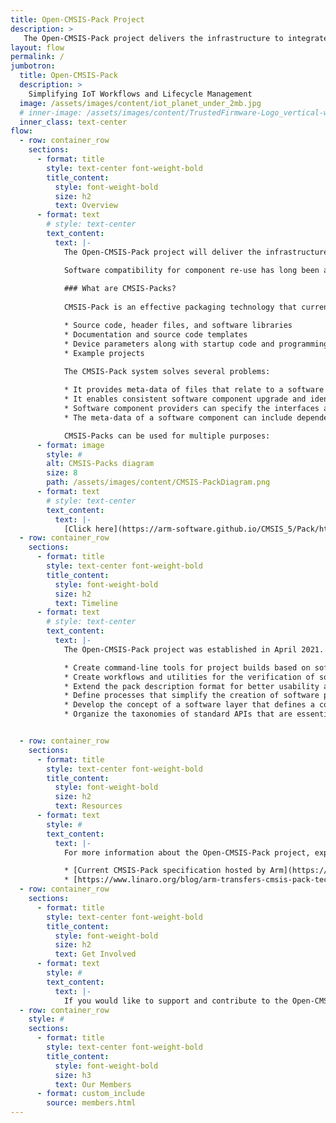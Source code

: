 ```yaml
---
title: Open-CMSIS-Pack Project
description: >
   The Open-CMSIS-Pack project delivers the infrastructure to integrate and manage software components and improve code reuse across microcontroller-based projects.
layout: flow
permalink: /
jumbotron:
  title: Open-CMSIS-Pack
  description: >
    Simplifying IoT Workflows and Lifecycle Management
  image: /assets/images/content/iot_planet_under_2mb.jpg
  # inner-image: /assets/images/content/TrustedFirmware-Logo_vertical-white.png
  inner_class: text-center
flow:
  - row: container_row
    sections:
      - format: title
        style: text-center font-weight-bold
        title_content:
          style: font-weight-bold
          size: h2
          text: Overview
      - format: text
        # style: text-center
        text_content:
          text: |-
            The Open-CMSIS-Pack project will deliver the infrastructure to integrate and manage software components and improve code reuse across embedded and IoT projects. The project is currently hosted and managed as an incubation project by Linaro in partnership with Arm, NXP and ST.

            Software compatibility for component re-use has long been a challenge in the microcontroller space, especially for the IoT, which is much more diverse at the hardware level compared to PCs or the data center. Open-CMSIS-Pack will remove this complexity, delivering a standard for software component packaging and related foundation tools for validation, distribution, integration, management, and maintenance. 
            
            ### What are CMSIS-Packs?
            
            CMSIS-Pack is an effective packaging technology that currently supports close to 9,000 different microcontrollers. They provide a delivery mechanism for software components, device parameters, and evaluation board support. A Software Pack (file collection) includes:

            * Source code, header files, and software libraries
            * Documentation and source code templates
            * Device parameters along with startup code and programming algorithms
            * Example projects
          
            The CMSIS-Pack system solves several problems:

            * It provides meta-data of files that relate to a software component. All files that belong to a software component can be identified and information about the original provider is preserved.
            * It enables consistent software component upgrade and identifies incompatible configuration files that may be part of the user application.
            * Software component providers can specify the interfaces and relationship to other software components.
            * The meta-data of a software component can include dependency information for toolchains, devices, and processors which simplifies the integration into application programs.

            CMSIS-Packs can be used for multiple purposes:
      - format: image
        style: #
        alt: CMSIS-Packs diagram
        size: 8
        path: /assets/images/content/CMSIS-PackDiagram.png
      - format: text
        # style: text-center
        text_content:
          text: |-
            [Click here](https://arm-software.github.io/CMSIS_5/Pack/html/index.html) for further information about CMSIS-Packs.
  - row: container_row
    sections:
      - format: title
        style: text-center font-weight-bold
        title_content:
          style: font-weight-bold
          size: h2
          text: Timeline
      - format: text
        # style: text-center
        text_content:
          text: |-
            The Open-CMSIS-Pack project was established in April 2021. The roadmap is not finalized, but Linaro and project members expect to deliver the following:

            * Create command-line tools for project builds based on software packs
            * Create workflows and utilities for the verification of software packs
            * Extend the pack description format for better usability across the complete workflow
            * Define processes that simplify the creation of software packs from other sources, such as CMake based projects
            * Develop the concept of a software layer that defines a collection of pre-configured software components
            * Organize the taxonomies of standard APIs that are essential for re-useable software stacks


  - row: container_row
    sections:
      - format: title
        style: text-center font-weight-bold
        title_content:
          style: font-weight-bold
          size: h2
          text: Resources
      - format: text
        style: #
        text_content:
          text: |-
            For more information about the Open-CMSIS-Pack project, explore the links below

            * [Current CMSIS-Pack specification hosted by Arm](https://arm-software.github.io/CMSIS_5/Pack/html/index.html)
            * [https://www.linaro.org/blog/arm-transfers-cmsis-pack-technology-to-linaro/](https://www.linaro.org/blog/arm-transfers-cmsis-pack-technology-to-linaro/)
  - row: container_row
    sections:
      - format: title
        style: text-center font-weight-bold
        title_content:
          style: font-weight-bold
          size: h2
          text: Get Involved
      - format: text
        style: #
        text_content:
          text: |-
            If you would like to support and contribute to the Open-CMSIS-Pack project, please contact [us here](mailto:contact@linaro.org).
  - row: container_row
    style: #
    sections:
      - format: title
        style: text-center font-weight-bold
        title_content:
          style: font-weight-bold
          size: h3
          text: Our Members
      - format: custom_include
        source: members.html
---
```

